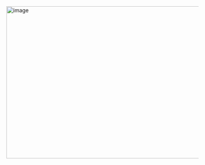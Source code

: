 <img width="900" height="400" alt="image" src="https://github.com/user-attachments/assets/71945735-e160-4d86-82f1-2dc50300c511" />

